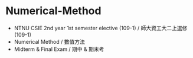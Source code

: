 # Numerical-Method
- NTNU CSIE 2nd year 1st semester elective (109-1) / 師大資工大二上選修 (109-1)
- Numerical Method / 數值方法
- Midterm & Final Exam / 期中 & 期末考